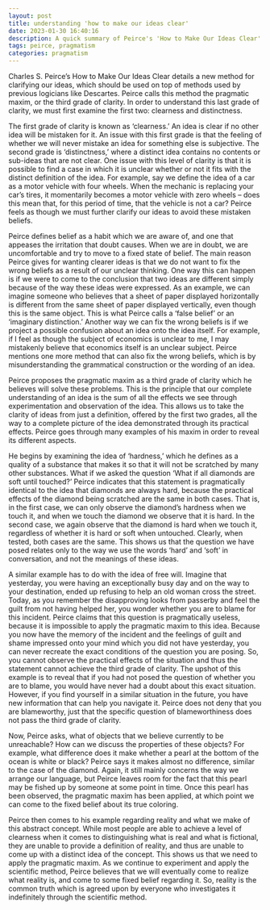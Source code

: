 ```yaml
---
layout: post
title: understanding 'how to make our ideas clear'
date: 2023-01-30 16:40:16
description: A quick summary of Peirce's 'How to Make Our Ideas Clear' -- a foundational text in pragmatic theory.
tags: peirce, pragmatism
categories: pragmatism
---
```


Charles S. Peirce’s How to Make Our Ideas Clear details a new method for clarifying our ideas, which should be used on top of methods used by previous logicians like Descartes. Peirce calls this method the pragmatic maxim, or the third grade of clarity. In order to understand this last grade of clarity, we must first examine the first two: clearness and distinctness.

The first grade of clarity is known as ‘clearness.’ An idea is clear if no other idea will be mistaken for it. An issue with this first grade is that the feeling of whether we will never mistake an idea for something else is subjective. The second grade is ‘distinctness,’ where a distinct idea contains no contents or sub-ideas that are not clear. One issue with this level of clarity is that it is possible to find a case in which it is unclear whether or not it fits with the distinct definition of the idea. For example, say we define the idea of a car as a motor vehicle with four wheels. When the mechanic is replacing your car’s tires, it momentarily becomes a motor vehicle with zero wheels – does this mean that, for this period of time, that the vehicle is not a car? Peirce feels as though we must further clarify our ideas to avoid these mistaken beliefs.

Peirce defines belief as a habit which we are aware of, and one that appeases the irritation that doubt causes. When we are in doubt, we are uncomfortable and try to move to a fixed state of belief. The main reason Peirce gives for wanting clearer ideas is that we do not want to fix the wrong beliefs as a result of our unclear thinking. One way this can happen is if we were to come to the conclusion that two ideas are different simply because of the way these ideas were expressed. As an example, we can imagine someone who believes that a sheet of paper displayed horizontally is different from the same sheet of paper displayed vertically, even though this is the same object. This is what Peirce calls a ‘false belief’ or an ‘imaginary distinction.’ Another way we can fix the wrong beliefs is if we project a possible confusion about an idea onto the idea itself. For example, if I feel as though the subject of economics is unclear to me, I may mistakenly believe that economics itself is an unclear subject. Peirce mentions one more method that can also fix the wrong beliefs, which is by misunderstanding the grammatical construction or the wording of an idea.

Peirce proposes the pragmatic maxim as a third grade of clarity which he believes will solve these problems. This is the principle that our complete understanding of an idea is the sum of all the effects we see through experimentation and observation of the idea. This allows us to take the clarity of ideas from just a definition, offered by the first two grades, all the way to a complete picture of the idea demonstrated through its practical effects. Peirce goes through many examples of his maxim in order to reveal its different aspects.

He begins by examining the idea of ‘hardness,’ which he defines as a quality of a substance that makes it so that it will not be scratched by many other substances. What if we asked the question ‘What if all diamonds are soft until touched?’ Peirce indicates that this statement is pragmatically identical to the idea that diamonds are always hard, because the practical effects of the diamond being scratched are the same in both cases. That is, in the first case, we can only observe the diamond’s hardness when we touch it, and when we touch the diamond we observe that it is hard. In the second case, we again observe that the diamond is hard when we touch it, regardless of whether it is hard or soft when untouched. Clearly, when tested, both cases are the same. This shows us that the question we have posed relates only to the way we use the words ‘hard’ and ‘soft’ in conversation, and not the meanings of these ideas.

A similar example has to do with the idea of free will. Imagine that yesterday, you were having an exceptionally busy day and on the way to your destination, ended up refusing to help an old woman cross the street. Today, as you remember the disapproving looks from passerby and feel the guilt from not having helped her, you wonder whether you are to blame for this incident. Peirce claims that this question is pragmatically useless, because it is impossible to apply the pragmatic maxim to this idea. Because you now have the memory of the incident and the feelings of guilt and shame impressed onto your mind which you did not have yesterday, you can never recreate the exact conditions of the question you are posing. So, you cannot observe the practical effects of the situation and thus the statement cannot achieve the third grade of clarity. The upshot of this example is to reveal that if you had not posed the question of whether you are to blame, you would have never had a doubt about this exact situation. However, if you find yourself in a similar situation in the future, you have new information that can help you navigate it. Peirce does not deny that you are blameworthy, just that the specific question of blameworthiness does not pass the third grade of clarity.

Now, Peirce asks, what of objects that we believe currently to be unreachable? How can we discuss the properties of these objects? For example, what difference does it make whether a pearl at the bottom of the ocean is white or black? Peirce says it makes almost no difference, similar to the case of the diamond. Again, it still mainly concerns the way we arrange our language, but Peirce leaves room for the fact that this pearl may be fished up by someone at some point in time. Once this pearl has been observed, the pragmatic maxim has been applied, at which point we can come to the fixed belief about its true coloring.

Peirce then comes to his example regarding reality and what we make of this abstract concept. While most people are able to achieve a level of clearness when it comes to distinguishing what is real and what is fictional, they are unable to provide a definition of reality, and thus are unable to come up with a distinct idea of the concept. This shows us that we need to apply the pragmatic maxim. As we continue to experiment and apply the scientific method, Peirce believes that we will eventually come to realize what reality is, and come to some fixed belief regarding it. So, reality is the common truth which is agreed upon by everyone who investigates it indefinitely through the scientific method.
